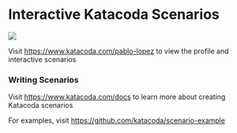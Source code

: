 # Interactive Katacoda Scenarios

[![](http://shields.katacoda.com/katacoda/pablo-lopez/count.svg)](https://www.katacoda.com/pablo-lopez "Get your profile on Katacoda.com")

Visit https://www.katacoda.com/pablo-lopez to view the profile and interactive scenarios

### Writing Scenarios
Visit https://www.katacoda.com/docs to learn more about creating Katacoda scenarios

For examples, visit https://github.com/katacoda/scenario-example
